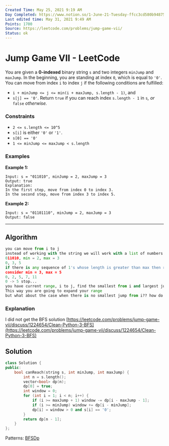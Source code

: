 ```yaml
---
Created Time: May 25, 2021 9:19 AM
Day Completed: https://www.notion.so/1-June-21-Tuesday-ffcc3cd580b9487598bde6a4408597cf
Last edited time: May 31, 2021 9:49 AM
Points: 1700
Source: https://leetcode.com/problems/jump-game-vii/
Status: ok
---
```


# Jump Game VII - LeetCode

You are given a **0-indexed** binary string `s` and two integers `minJump` and `maxJump`. In the beginning, you are standing at index `0`, which is equal to `'0'`. You can move from index `i` to index `j` if the following conditions are fulfilled:
- `i + minJump <= j <= min(i + maxJump, s.length - 1)`, and
- `s[j] == '0'`.
Return `true` if you can reach index `s.length - 1` in `s`*, or* `false` *otherwise.*
### Constraints
- `2 <= s.length <= 10^5`
- `s[i]` is either `'0'` or `'1'`.
- `s[0] == '0'`
- `1 <= minJump <= maxJump < s.length`
### **Examples**
**Example 1:**
```
Input: s = "011010", minJump = 2, maxJump = 3
Output: true
Explanation:
In the first step, move from index 0 to index 3.
In the second step, move from index 3 to index 5.
```
**Example 2:**
```
Input: s = "01101110", minJump = 2, maxJump = 3
Output: false
```
---
## Algorithm
```python
you can move from i to j
instead of working with the string we will work with a list of numbers
011010, min = 2, max = 3
0, 3, 5
if there is any sequence of 1's whose length is greater than max then return false
consider min = 3, max = 5
0, 2, 5, 7, 11
0 -> 5 stop...
you have current range, i to j, find the smallest from i and largest jump from j. this will be your new range..
This way you are going to expand your range
but what about the case when there is no smallest jump from i?? how do you expaned your range? i.e. the case when you cannot escape from i..
```
### Explanation
I did not get the BFS solution [https://leetcode.com/problems/jump-game-vii/discuss/1224654/Clean-Python-3-BFS](https://leetcode.com/problems/jump-game-vii/discuss/1224654/Clean-Python-3-BFS)
## Solution
```cpp
class Solution {
public:
    bool canReach(string s, int minJump, int maxJump) {
        int n = s.length();
        vector<bool> dp(n); 
        dp[0] = true;
        int window = 0;
        for (int i = 1; i < n; i++) {
            if (i >= maxJump + 1) window -= dp[i - maxJump - 1];
            if (i >= minJump) window += dp[i - minJump];
            dp[i] = window > 0 and s[i] == '0';
        }
        return dp[n - 1]; 
    }
};
```
Patterns: [BFS](BFS.md)[Dp](Dp.md)